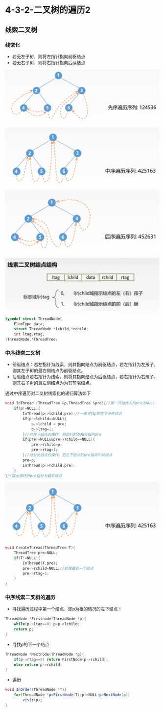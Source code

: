 # 4-3-2-二叉树的遍历2

## 线索二叉树

### 线索化

* 若无左子树，则将左指针指向前驱结点
* 若无右子树，则将右指针指向后续结点

![](../../.gitbook/assets/image%20%2824%29.png)

![](../../.gitbook/assets/image%20%28198%29.png)

![](../../.gitbook/assets/image%20%2861%29.png)

![](../../.gitbook/assets/image%20%28147%29.png)

```c
typedef struct ThreadNode{
    ElemType data;
    struct ThreadNode *lchild,*rchild;
    int ltag,rtag;
}ThreadNode,*ThreadTree;
```

### 中序线索二叉树

* 前驱结点：若左指针为线索，则其指向结点为前驱结点，若左指针为左孩子，则其左子树的最右侧结点为前驱结点。
* 后驱结点若右指针为线索，则将其指向结点为后驱结点，若右指针为右孩子，则其右子树的最左侧结点为为其前驱结点。

通过中序遍历对二叉树线索化的递归算法如下

```c
void InThread (ThreadTree &p,ThreadTree &pre){//第一开始传入的pre为NULL
    if(p!=NULL){
        InThread(p->lchild,pre);//一直寻找p的左下子树结点
        if(p->lchild==NULL){
            p->lchild = pre;
            p->ltag=1;
        }//对左下结点的操作，把他们的左指针指向pre
        if(pre!=NULL&&pre->rchild==NULL){
            pre->rchild=p;
            pre->rtag=1;
        }//对分支结点的操作，把左下结点的pre指向中间结点
        pre=p;
        InThread(p->rchild,pre);
    }
}//跳出循环时pre指针为最右结点
```

![](../../.gitbook/assets/image%20%28198%29.png)

```cpp
void CreateThread(ThreadTree T){
    ThreadTree pre=NULL;
    if(T!=NULL){
        InThread(T,pre);
        pre->rchild=NULL;//处理最后一个结点
        pre->rtag=1;
    }
}
```

### 中序线索二叉树的遍历

* 寻找遍历过程中第一个结点，即p为根的情况的左下结点！

```c
ThreadNode *Firstnode(ThreadNode *p){
    while(p->ltag==0) p=p->lchild;
    return p;
}
```

* 寻找p的下一个结点

```c
ThreadNode *Nextnode(ThreadNode *p){
    if(p->rtag==0) return FirstNode(p->rchild);
    else return p->rchild;
}
```

* 遍历

```csharp
void InOrder(ThreadNode *T){
    for(ThreadNode *p=FirstNode(T);p!=NULL;p=NextNode(p))
        visit(p);
}
```

